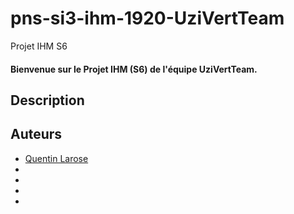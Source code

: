 # pns-si3-ihm-1920-UziVertTeam
Projet IHM S6 

#### Bienvenue sur le Projet IHM (S6) de l'équipe UziVertTeam.

## Description

## Auteurs
- [Quentin Larose](https://github.com/QuentinLarose)
- 
- 
- 
-